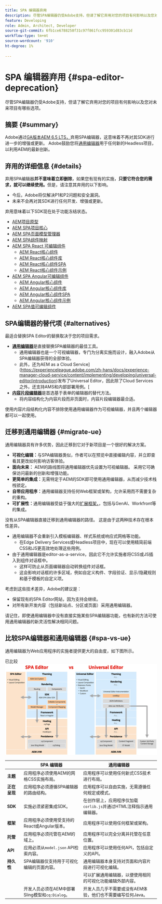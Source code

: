 ```yaml
---
title: SPA 编辑器弃用
description: 尽管SPA编辑器仍受Adobe支持，但请了解它弃用对您的项目有何影响以及您对未来项目有哪些选项。
feature: Developing
role: Admin, Architect, Developer
source-git-commit: 6fb1ce6788258f31c97f861fcc959301d83cb11d
workflow-type: tm+mt
source-wordcount: '910'
ht-degree: 1%

---
```



# SPA 编辑器弃用 {#spa-editor-deprecation}

尽管SPA编辑器仍受Adobe支持，但请了解它弃用对您的项目有何影响以及您对未来项目有哪些选项。

## 摘要 {#summary}

Adobe通过[GA版本AEM 6.5 LTS，](/help/release-notes/release-notes.md#deprecated-and-removed-features)弃用SPA编辑器，这意味着不再对其SDK进行进一步的增强或更新。 Adobe鼓励您将[通用编辑器](/help/sites-developing/universal-editor/introduction.md)用于任何新的Headless项目，以利用AEM的最新创新。

## 弃用的详细信息 {#details}

弃用SPA编辑器&#x200B;**并不意味着立即删除**，如果您有现有的实施，**只要它符合您的需求，就可以继续使用。**&#x200B;但是，请注意其弃用的以下影响。

* 今后，Adobe将仅解决P1和P2问题和安全漏洞。
* 未来不会再对其SDK进行任何开发、增强或更新。

弃用意味着以下SDK现在处于功能冻结状态。

* [AEM项目原型](https://github.com/adobe/aem-project-archetype/)
* [AEM SPA项目核心](https://github.com/adobe/aem-spa-project-core)
* [AEM SPA页面模型管理器](https://github.com/adobe/aem-spa-page-model-manager)
* [AEM SPA组件映射](https://github.com/adobe/aem-spa-component-mapping)
* [AEM SPA React 可编辑组件](https://github.com/adobe/aem-react-editable-components)
   * [AEM React核心组件](https://github.com/adobe/aem-react-core-wcm-components)
   * [AEM React核心组件库](https://github.com/adobe/aem-react-core-wcm-components-base)
   * [AEM React核心组件SPA](https://github.com/adobe/aem-react-core-wcm-components-spa)
   * [AEM React核心组件示例](https://github.com/adobe/aem-react-core-wcm-components-examples)
* [AEM SPA Angular可编辑组件](https://github.com/adobe/aem-angular-editable-components)
   * [AEM Angular核心组件](https://github.com/adobe/aem-angular-core-wcm-components)
   * [AEM Angular核心组件库](https://github.com/adobe/aem-angular-core-wcm-components-base)
   * [AEM Angular核心组件SPA](https://github.com/adobe/aem-angular-core-wcm-components-spa)
   * [AEM Angular核心组件示例](https://github.com/adobe/aem-angular-core-wcm-components-examples)
* [AEM SPA值可编辑组件](https://github.com/mavicellc/aem-vue-editable-components)

## SPA编辑器的替代项 {#alternatives}

最适合替换SPA Editor的替换取决于您的项目需求。

* **[通用编辑器](/help/sites-developing/universal-editor/introduction.md)**&#x200B;是直接替换SPA编辑器的最佳工具。
   * 通用编辑器也是一个可视编辑器，专门为分离实施而设计，融入Adobe从SPA编辑器获得的全部体验。
   * 此外，还为AEM as a Cloud Service](https://experienceleague.adobe.com/zh-hans/docs/experience-manager-cloud-service/content/implementing/developing/universal-editor/introduction)发布了Universal Editor，因此除了Cloud Services之外，还支持AMS和内部部署用例。[
* **[内容片段编辑器](/help/assets/content-fragments/content-fragments-managing.md)**&#x200B;是首选基于表单的编辑器的替代方法。
   * 将内容结构化为内容片段而非页面时，内容片段编辑器最合适。

使用内容片段结构化内容不排除使用通用编辑器作为可视编辑器，并且两个编辑器都可以一起使用。

## 迁移到通用编辑器 {#migrate-ue}

通用编辑器具有许多优势，因此迁移到它对于新项目是一个很好的解决方案。

* **可视化编辑：**&#x200B;与SPA编辑器类似，作者可以在预览中直接编辑内容，并立即查看其更改如何影响访客体验。
* **面向未来：** AEM的路线图将通用编辑器优先设置为可视编辑器。 采用它可确保访问最新的创新和增强功能。
* **更简单的集成：**&#x200B;无需特定于AEM的SDK即可使用通用编辑器，从而减少技术栈栈锁定。
* **自带应用程序：**&#x200B;通用编辑器支持任何Web框架或架构，允许采用而不需要复杂的重构。
* **可扩展性：**&#x200B;通用编辑器受益于强大的[扩展框架，](https://experienceleague.adobe.com/en/docs/experience-manager-cloud-service/content/implementing/developing/universal-editor/extending)，包括与GenAI、Workfront等的集成。

没有从SPA编辑器直接迁移到通用编辑器的路径。 这是由于这两种技术存在根本性差异。

* 通用编辑器不会重新引入模板编辑器、样式系统或响应式网格等功能。
   * 在Edge Delivery Services或Headless项目中，现在可以使用精简前端CSS和JS更高效地处理这些用例。
* 由于通用编辑器是editor-as-a-service，因此它不允许实施者将CSS或JS插入到组件对话框中。
   * 这样可防止从页面编辑器自动转换组件对话框。
   * 这会影响对话框的许多区域，例如自定义构件、字段验证、显示/隐藏规则和基于模板的自定义项。

考虑到这些技术差异，Adobe的建议是：

* 保留现有的SPA Editor网站，因为支持会继续。
* 对所有新开发内容（包括新站点、分区或页面）采用通用编辑器。

请记住，即使通用编辑器中没有直接实施某些SPA编辑器功能，也有新的方法可使用通用编辑器的新灵活性解决相同问题。

## 比较SPA编辑器和通用编辑器 {#spa-vs-ue}

通用编辑器为Web应用程序的实施者提供更大的自由度，如下图所示。

已比较![通用编辑器和SPA编辑器体系结构](assets/spa-editor-vs-ue.png)

|  | SPA 编辑器 | 通用编辑器 |
|---|---|---|
| **主题** | 应用程序必须使用AEM的网格CSS实施布局。 | 应用程序可以使用任何新式CSS技术进行布局。 |
| **正在呈现** | 应用程序必须遵循SPA编辑器的路由结构。 | 应用程序可以自由实施，无需遵循任何规定或模式。 |
| **SDK** | 实施必须紧密集成SDK。 | 在创作层上，应用程序仅加载`corlib.js`并通过HTML注释指示通用编辑器。 |
| **框架** | 应用程序必须使用受支持的React或Angular版本。 | 应用程序可以使用任何框架或架构。 |
| **托管** | 应用程序必须托管在AEM的域上。 | 应用程序可以完全分离并托管在任意位置。 |
| **API** | 应用必须从`model.json` API检索内容。 | 应用程序可以使用任何API，包括自定义的API。 |
| **持久性** | SPA编辑器仅支持用于可视化编辑的页面内容。 | 通用编辑器本身支持对页面和内容片段进行可视化编辑。 |
|  |  | 可以扩展通用编辑器，以便使用相同的可视化功能编辑外部内容。 |
|  | 开发人员必须在AEM中部署Sling模型和`cq:Dialog`。 | 开发人员几乎不需要或没有AEM体验，他们也不需要编写任何Java。 |
